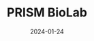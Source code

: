 ---  
layout: startup_page  
title: "PRISM BioLab"  
id: "prismbiolab.com"  
permalink: "/prismbiolabprismbiolab.com01242024/"  
website: "https://www.prismbiolab.com/"  
funding_round: ""  
funding_amount: "$10.3M"  
investors: "Eli Lilly and Company, Santec Holdings Corporation"  
about: "PRISM BioLab is a biotechnology company focused on discovering small molecule inhibitors of protein-protein interaction (PPI) targets. They utilize their proprietary PepMetics technology to create orally available drugs for various diseases, including cancer and autoimmune disorders. This technology addresses the challenge of targeting PPIs, previously considered 'undruggable', by mimicking crucial peptide structures."  
markets: "Biotechnology, Pharmaceuticals, Drug Discovery"  
hq: "Tokyo, Tokyo, Japan"  
founded_year: "2006"  
linkedin: "https://www.linkedin.com/company/prismbiolab-co-ltd"  
twitter: ""  
instagram: ""  
facebook: ""  
crunchbase: "https://www.crunchbase.com/organization/prism-biolab"  
pitchbook: "https://pitchbook.com/profiles/company/57510-28"  

date_display: "24-Jan-2024"  
date: "2024-01-24"

# SEO Optimization  
meta_title: "PRISM BioLab -  Funding ($10.3M)"  
meta_description: "PRISM BioLab, PRISM BioLab is a biotechnology company focused on discovering small molecule inhibitors of protein-protein interaction (PPI) targets. They utilize th..."  
meta_keywords: "PRISM BioLab, Biotechnology, Pharmaceuticals, Drug Discovery,  funding"  
canonical_url: "https://startup.projectstartups.com/prismbiolabprismbiolab.com01242024/"  
---